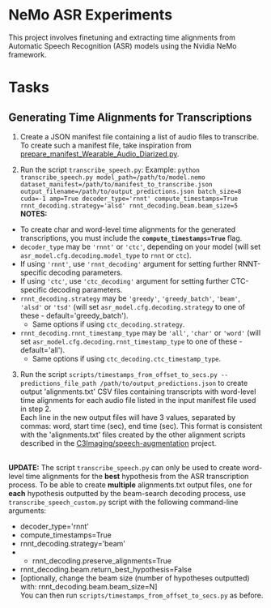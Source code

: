 # NeMo ASR Experiments

This project involves finetuning and extracting time alignments from Automatic Speech Recognition (ASR) models using the Nvidia NeMo framework.

# Tasks

## Generating Time Alignments for Transcriptions

1. Create a JSON manifest file containing a list of audio files to transcribe. To create such a manifest file, take inspiration from [prepare_manifest_Wearable_Audio_Diarized.py](https://github.com/abarcovschi/nemo_asr/blob/main/scripts/prepare_manifest_Wearable_Audio_Diarized.py).

2. Run the script `transcribe_speech.py`:
Example: `python transcribe_speech.py model_path=/path/to/model.nemo dataset_manifest=/path/to/manifest_to_transcribe.json output_filename=/path/to/output_predictions.json batch_size=8 cuda=-1 amp=True decoder_type='rnnt' compute_timestamps=True rnnt_decoding.strategy='alsd' rnnt_decoding.beam.beam_size=5`<br />
**NOTES:**
  - To create char and word-level time alignments for the generated transcriptions, you must include the **`compute_timestamps=True`** flag.
  - `decoder_type` may be `'rnnt'` or `'ctc'`, depending on your model (will set `asr_model.cfg.decoding.model_type` to `rnnt` or `ctc`).
  - If using `'rnnt'`, use `'rnnt_decoding'` argument for setting further RNNT-specific decoding parameters.
  - If using `'ctc'`, use `'ctc_decoding'` argument for setting further CTC-specific decoding parameters.
  - `rnnt_decoding.strategy` may be `'greedy'`, `'greedy_batch'`, `'beam'`, `'alsd'` or `'tsd'` (will set `asr_model.cfg.decoding.strategy` to one of these - default='greedy_batch').
    - Same options if using `ctc_decoding.strategy`.
  - `rnnt_decoding.rnnt_timestamp_type` may be `'all'`, `'char'` or `'word'` (will set `asr_model.cfg.decoding.rnnt_timestamp_type` to one of these - default='all').
    - Same options if using `ctc_decoding.ctc_timestamp_type`.

 3. Run the script `scripts/timestamps_from_offset_to_secs.py --predictions_file_path /path/to/output_predictions.json` to create output 'alignments.txt' CSV files containing transcripts with word-level time alignments for each audio file listed in the input manifest file used in step 2.
<br />Each line in the new output files will have 3 values, separated by commas: word, start time (sec), end time (sec). This format is consistent with the 'alignments.txt' files created by the other alignment scripts described in the [C3Imaging/speech-augmentation](https://github.com/C3Imaging/speech-augmentation#time-aligned-predictions-and-forced-alignment) project.
<br /><br />

**UPDATE:** The script `transcribe_speech.py` can only be used to create word-level time alignments for the **best** hypothesis from the ASR transcription process. To be able to create **multiple** alignments.txt output files, one for **each** hypothesis outputted by the beam-search decoding process, use `transcribe_speech_custom.py` script with the following command-line arguments:
- decoder_type='rnnt'
- compute_timestamps=True
- rnnt_decoding.strategy='beam'
- - rnnt_decoding.preserve_alignments=True
- rnnt_decoding.beam.return_best_hypothesis=False
- [optionally, change the beam size (number of hypotheses outputted) with: rnnt_decoding.beam.beam_size=N]<br />
You can then run `scripts/timestamps_from_offset_to_secs.py` as before.


